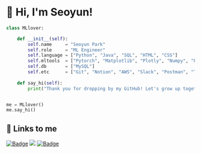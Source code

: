 # 💙 Hi, I'm Seoyun!

```python
class MLlover:

    def __init__(self):
        self.name     = "Seoyun Park"
        self.role     = "ML Engineer"
        self.language = ["Python", "Java", "SQL", "HTML", "CSS"]
        self.mltools  = ["Pytorch", "Matplotlib", "Plotly", "Numpy", "Pandas"]
        self.db       = ["MySQL"]
        self.etc      = ["Git", "Notion", "AWS", "Slack", "Postman", "Trello"]
        
    def say_hi(self):
        print("Thank you for dropping by my GitHub! Let's grow up together!")


me = MLlover()
me.say_hi()
```

## 🔗 Links to me
[![Badge](https://img.shields.io/badge/notion-white?style=flat&logo=Notion&logoColor=black)](https://happy-tiger.notion.site/Hello-I-m-Seoyun-Park-e120f50af2554346941a9ab6dde1fb3f?pvs=4)  <a href="mailto:dhn04100@naver.com"><img src="https://img.shields.io/badge/naver-green?style=flat&logo=naver&logoColor=white"></a> [![Badge](https://img.shields.io/badge/Blog-white?style=flat&logo=Notion&logoColor=black)](https://happy-tiger.notion.site/Seoyun-s-TechBlog-e49e630d8e004eb0978072c9383867eb?pvs=4) 
